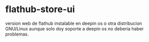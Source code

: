 # flathub-store-ui
version web de flathub instalable en deepin os o otra distribucion GNU/Linux aunque solo doy soporte a deepin os no deberia haber problemas.
